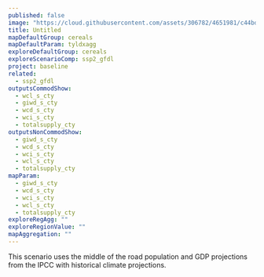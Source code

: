 ```yaml
---
published: false
image: "https://cloud.githubusercontent.com/assets/306782/4651981/c44bd396-54a0-11e4-8fb9-22e9e2bf0ca8.png"
title: Untitled
mapDefaultGroup: cereals
mapDefaultParam: tyldxagg
exploreDefaultGroup: cereals
exploreScenarioComp: ssp2_gfdl
project: baseline
related: 
  - ssp2_gfdl
outputsCommodShow: 
  - wcl_s_cty
  - giwd_s_cty
  - wcd_s_cty
  - wci_s_cty
  - totalsupply_cty
outputsNonCommodShow: 
  - giwd_s_cty
  - wcd_s_cty
  - wci_s_cty
  - wcl_s_cty
  - totalsupply_cty
mapParam: 
  - giwd_s_cty
  - wcd_s_cty
  - wci_s_cty
  - wcl_s_cty
  - totalsupply_cty
exploreRegAgg: ""
exploreRegionValue: ""
mapAggregation: ""
---
```






This scenario uses the middle of the road population and GDP projections from the IPCC with historical climate projections.
